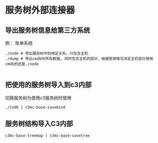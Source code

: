 # 服务树外部连接器

## 导出服务树信息给第三方系统

例： 账单系统

```
./node # 导出服务树中的绑定关系，只包含主机
./dump # 导出cmdb中所有数据, 同时包含主机的部分，根据使用情况决定主机部分使用cmdb的还是./node
 
```
## 把使用的服务树导入到c3内部

切换服务树为使用c3服务树时使用

```
./todb | c3mc-base-savebind
```

## 服务树结构导入C3内部

```
c3mc-base-treemap | c3mc-base-savetree

```

